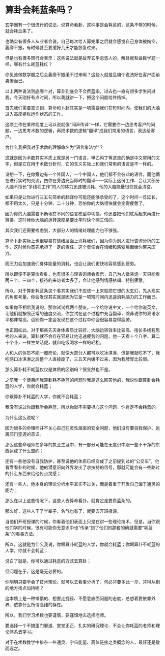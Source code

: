 # 算卦会耗蓝条吗？

玄学圈有一个很流行的说法，说算命看卦，这种事是会耗蓝的，蓝条不够的时候，就会耗血条了。

也确实有很多人从业者会说，自己每次给人算完事之后就会感觉自己身体被掏空，萎靡不振，有时候甚至要缓好几天才能恢复过来。

但是也有很多同行会表示：这些说法就是故弄玄乎忽悠人的，解卦就和做数学题一样，哪有什么耗蓝耗红？

你见谁做数学题之后会萎靡不振缓不过来啊？这些人就是乱编个说法好在客户面前卖惨而已。

以上两种说法到底哪个对，算卦到底会不会费蓝条，过去也一直有很多学生问过我，今天刚好有点时间，所以我就讲一下，把这个问题给终结掉。

首先我们需要意识到，算命和卜卦其实是一项需要我们在短时间内，使我们的大脑进入高度紧张运作状态的工作。

这项工作在某种程度上可以说就像“同声传译”一样，它需要你一边思考客户的问题，一边思考术数的逻辑，再把术数的逻辑“翻译”成我们常用的语言，表达给客户。

为什么我把我对于术数的理解命名为“语言象法学”？

这就是因为术数其实本质上就是另一门语言，甲乙丙丁等这些的确是中文常用的文字，但是它在用于术数分析时、它的含义实际上和我们常用的语言是不一样的。

设想一下，在你旁边有一个外国人，一个中国人，他们都不会彼此的语言，而他俩在进行实时的交流，由你在旁边充当即时的翻译——实际上这份工作、会让大部分大脑不擅长“多线程工作”的人的体力迅速被消耗，他的大脑能量很快就会清空。

如果只是让你进行三五句简单的翻译你可能还能够承受的了，这个时间一旦延长，都不用太久，只是十分钟、二十分钟，恐怕你的大脑很快就会变得疲惫了。

因为你的大脑需要不断地在不同的语言模型中切换，你还要把他们联系起来再进行转换，这时候你大脑的运转速度是要比平时快个两三倍的。

其次我们还需要考虑到，大部分人的情绪处理能力也不够强。

算命卜卦实际上也很容易在情绪层面上消耗我们，因为你为别人进行咨询分析的工作，这时候你首先承担了一定的责任，这个责任会在情绪和感受层面给你带来压力。

而压力会加速我们身体能量的消耗，也会让我们更快地容易感到疲劳。

所以即便不是算命看卦，也有很多心理咨询师会表示，自己为人做咨询一天只能看两三个、三四个，接待的来访者太多了，会让他感到情感枯竭、特别疲惫。

所以，对于算卦耗蓝条这个事其实我们不应该一上来就把它想的太玄幻，先从现实的角度考量，你会发现其实就是因为它是一项短时间内迅速消耗脑力的工作而已。

如果你不相信我说的，那你试试找两个朋友，一个给你说中文，一个给你说英文，让他们就按照正常的速度交流，你尝试在这个过程中充当翻译，除非说你的双语水平都非常高，否则你一定会发现在这个过程中你会很容易变得疲劳。

也正因如此，对于那些先天身体素质比较好、大脑运转效率比较高、擅长多线程思考的人来说，算卦就不会存在容易让他迅速疲劳的问题，他一天看十个八字、算二十个卦，一样生龙活虎，就和吃饭喝水一样的轻松。

人和人的体质不能一概而论，就像大部分人都可以吃冰淇淋，但是我就吃不了，我吃两口冰淇淋之后整个人直接废了，三五天内缓不过来，因为我脾胃比较弱。

那么算卦耗不耗蓝仅仅是体质的区别吗？很显然也不是。

之前我一个徒弟问我算卦耗不耗蓝的问题时我是这么回答他的，我说你跟算卦会耗蓝的人学，你就会耗蓝；

你跟算卦不耗蓝的人学，你就不会耗蓝；

我没有说过你跟我学会耗蓝，所以你就不需要担心这个问题，你肯定不会耗蓝的。

为什么这么说呢？

因为很多的命理师并不关心自己在灵性层面的安全问题，他们没有要自我保护、远离邪门歪道的意识。

那么这些命理师在多年的执业生涯中，有一部分可能在无意识中跟一些不干净的东西达成了什么盟约；

还有一些他没有自我防护，甚至说他的体质已经变成了之前提到过的“公交车”，他看盘看卦的时候，他的潜意识向外界发出了求扶持的信号，那就可能会有一些路过的什么东西来给他传点灵感；

还有一些人，他本身的理论分析水平其实不过关，而是着重于开发自己偏于通灵的能力；

那么在以上这些情况下，这些人去算命看卦，就肯定是要费蓝条的。

那么好，这些人干了半辈子，名气也有了，就要去开班授课。

当他们开班授课的时候，你看着他们表面上只是在讲一些理论技术，但是，当你跟他们学的时候，很有可能你无意识中也“传承”到了他们的那套的确就需要“耗蓝条”的看事方法。

所以，这就是为什么我说，你跟算卦耗蓝的人学，你就会耗蓝；你跟算卦不耗蓝的人学，你就不会耗蓝；

说白了就是，你可以通过耗蓝的方式去算卦；

但问题在于，这是毫无必要的。

你明明只要学会了技术理论，就可以去看事分析了，何必非要多此一举，非得从别的地方找点加持呢？

这本质上是一种懒惰的、想要走捷径、不愿意直面问题的态度，总想着要依靠外界、依靠什么所谓高维的存在。

所以，我们学习术数也要谨慎，要谨慎地去选择老师。

要选择一个不搞歪门邪道、堂堂正正、扎实的研究理论、不会让你耗蓝的老师和理论体系去学习。

对于在术数教学中掺杂一些通灵、宇宙能量、高位链接之类概念的人，最好还是敬而远之。